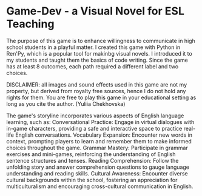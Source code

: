 # Game-Dev - a Visual Novel for ESL Teaching
The purpose of this game is to enhance willingness to communicate in high school students in a playful matter.
I created this game with Python in Ren'Py, which is a popular tool for makinbg visual novels. I introduced it to my students and taught them the basics of code writing.
Since the game has at least 8 outcomes, each path required a different label and two choices.

DISCLAIMER: all images and sound effects used in this game are not my property, but derived from royalty free sources, hence I do not hold any rights for them. You are free to play this game in your educational setting as long as you cite the author. (Yuliia Chekhovska)

The game's storyline incorporates various aspects of English language learning, such as:
Conversational Practice: Engage in virtual dialogues with in-game characters, providing a safe and interactive space to practice real-life English conversations.
Vocabulary Expansion: Encounter new words in context, prompting players to learn and remember them to make informed choices throughout the game.
Grammar Mastery: Participate in grammar exercises and mini-games, reinforcing the understanding of English sentence structures and tenses.
Reading Comprehension: Follow the unfolding story and answer comprehension questions to gauge language understanding and reading skills.
Cultural Awareness: Encounter diverse cultural backgrounds within the school, fostering an appreciation for multiculturalism and encouraging cross-cultural communication in English.
